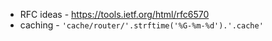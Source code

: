 - RFC ideas - https://tools.ietf.org/html/rfc6570
- caching - `'cache/router/'.strftime('%G-%m-%d').'.cache'`